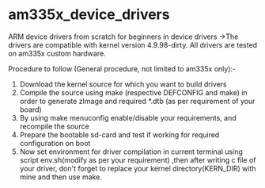 # am335x_device_drivers
ARM device drivers from scratch for beginners in device drivers
->The drivers are compatible with kernel version 4.9.98-dirty. All drivers are tested on am335x custom hardware.

Procedure to follow (General procedure, not limited to am335x only):-
1) Download the kernel source for which you want to build drivers
2) Compile the source using make (respective DEFCONFIG and make) in order to generate zImage and required *.dtb
(as per requirement of your board)
3) By using make menuconfig enable/disable your requirements, and recompile the source
4) Prepare the bootable sd-card and test if working for required configuration on boot 
5) Now set environment for driver compilation in current terminal using script env.sh(modify as per your requirement) ,then after writing c file of your driver, don't forget to replace your kernel directory(KERN_DIR) with mine 
and then use make.
